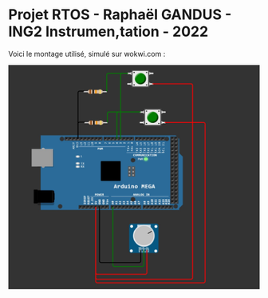# Projet RTOS - Raphaël GANDUS - ING2 Instrumen,tation - 2022

Voici le montage utilisé, simulé sur wokwi.com :

![Montage.jpg](./Montage.jpg)

